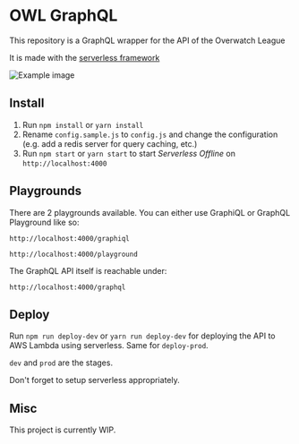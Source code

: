 # OWL GraphQL
This repository is a GraphQL wrapper for the API of the Overwatch League

It is made with the [serverless framework](https://serverless.com)

![Example image](https://ify.re/f/ZYdKjHSB.jpg)

## Install
1. Run `npm install` or `yarn install`
2. Rename `config.sample.js` to `config.js` and change the configuration (e.g. add a redis server for query caching, etc.)
3. Run `npm start` or `yarn start` to start *Serverless Offline* on `http://localhost:4000`

## Playgrounds
There are 2 playgrounds available. You can either use GraphiQL or GraphQL Playground like so:

`http://localhost:4000/graphiql`

`http://localhost:4000/playground`

The GraphQL API itself is reachable under:

`http://localhost:4000/graphql`

## Deploy
Run `npm run deploy-dev` or `yarn run deploy-dev` for deploying the API to AWS Lambda using serverless.
Same for `deploy-prod`.

`dev` and `prod` are the stages.

Don't forget to setup serverless appropriately.

## Misc
This project is currently WIP.

